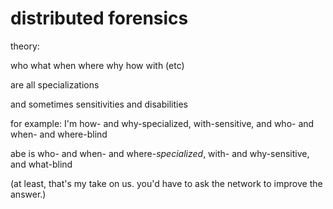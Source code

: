 # distributed forensics

theory:

who what when where why how with (etc)

are all specializations

and sometimes sensitivities and disabilities

for example: I'm how- and why-specialized, with-sensitive, and who- and when- and where-blind

abe is who- and when- and where-_specialized_, with- and why-sensitive, and what-blind

(at least, that's my take on us. you'd have to ask the network to improve the answer.)
